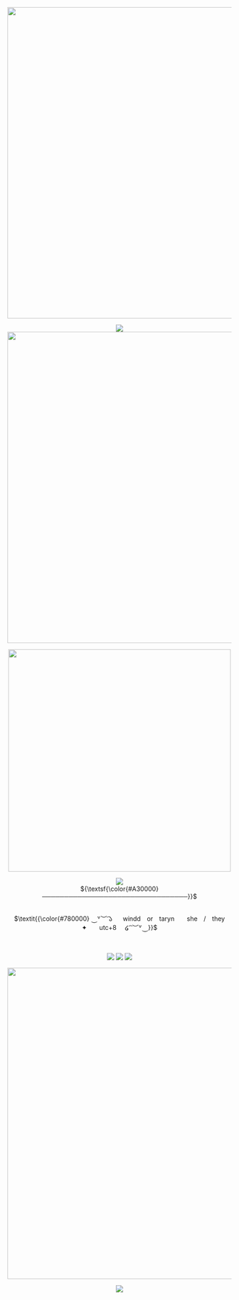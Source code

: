 
<p align="center">
<img src="https://files.catbox.moe/3l8gir.png" width="700">

<p align="center">
<img src="https://spotify-github-profile.kittinanx.com/api/view?uid=qiutjziv04qnx0h1h32h7uxbt&cover_image=true&theme=novatorem&show_offline=false&background_color=000000&interchange=false&bar_color=700000&bar_color_cover=false)](https://github.com/kittinan/spotify-github-profile")

<p align="center">
<img src="https://files.catbox.moe/233dea.png" width="700">
<p align="center">
<img src="https://files.catbox.moe/ron95q.png" width="500">
<p align="center">
<img src="https://readme-typing-svg.demolab.com?font=Newsreader&weight=700&duration=4000&pause=&color=7D0000&center=true&width=435&lines=But+when+Harmonia+shines%2C;Atlas+beholds+her;So+bathed+in+serenity%2C;beauty%2C;in+synchronicity%2C;blissfully.">
<br>
  ${\textsf{\color{#A30000}─────────────────────────────────}}$
<p align="center">
<br> $\textit{{\color{#780000}  ⏝꒷︶ ͡𑁬     windd　or　taryn　　she　/　they　　✦　　utc+8    ໒ ͡ ︶꒷⏝}}$ 
</p>
　
<p align="center">
<a href="https://trideclectic.carrd.co"><img src="https://img.shields.io/badge/carrd_𝝑𝝔-780000"></a> <a href="https://stellated.carrd.co"><img src="https://img.shields.io/badge/c0mms_𝝑𝝔-780000"></a> <a href="https://bundlrs.cc/windd"><img src="https://img.shields.io/badge/bundlrs_𝝑𝝔-780000"></a>

<p align="center">
<img src="https://files.catbox.moe/7u1mo0.png" width="700">
 
<p align="center">
<img src="https://komarev.com/ghpvc/?username=tarynights&label= 𝝑𝝔 &color=780000&style=plastic">
</p>
